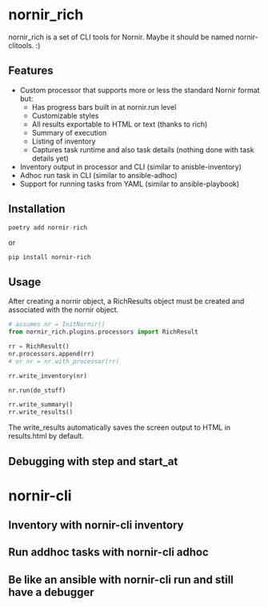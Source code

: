 # nornir_rich

nornir_rich is a set of CLI tools for Nornir.  Maybe it should be named nornir-clitools. :)

## Features
- Custom processor that supports more or less the standard Nornir format but:
    - Has progress bars built in at nornir.run level
    - Customizable styles
    - All results exportable to HTML or text (thanks to rich)
    - Summary of execution
    - Listing of inventory
    - Captures task runtime and also task details (nothing done with task details yet)
- Inventory output in processor and CLI (similar to anisble-inventory)
- Adhoc run task in CLI (similar to ansible-adhoc)
- Support for running tasks from YAML (similar to ansible-playbook)

## Installation
```python
poetry add nornir-rich
```
or
```
pip install nornir-rich
```

## Usage
After creating a nornir object, a RichResults object must be created and associated with the nornir object.

```python
# assumes nr = InitNornir()
from nornir_rich.plugins.processors import RichResult

rr = RichResult()
nr.processors.append(rr)
# or nr = nr.with_processor(rr)

rr.write_inventory(nr)

nr.run(do_stuff)

rr.write_summary()
rr.write_results()
```

The write_results automatically saves the screen output to HTML in results.html by default.

## Debugging with step and start_at

# nornir-cli

## Inventory with nornir-cli inventory

## Run addhoc tasks with nornir-cli adhoc

## Be like an ansible with nornir-cli run and still have a debugger
